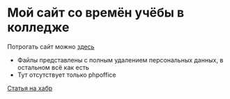 # Мой сайт со времён учёбы в колледже
Потрогать сайт можно [здесь](https://vadimboev.ru/college/index.php)

- Файлы представлены с полным удалением персональных данных, в остальном всё как есть
- Тут отсутствует только phpoffice
  
[Статья на хабр](https://habr.com/ru/articles/919646/)
